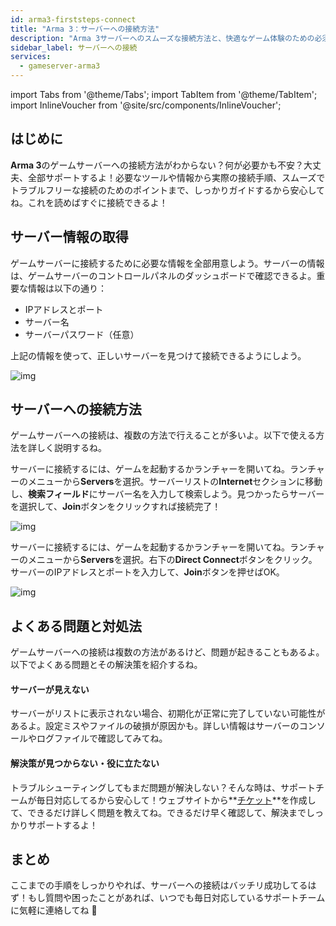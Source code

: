 ```yaml
---
id: arma3-firststeps-connect
title: "Arma 3：サーバーへの接続方法"
description: "Arma 3サーバーへのスムーズな接続方法と、快適なゲーム体験のための必須ポイントをチェック → 今すぐ詳しく見る"
sidebar_label: サーバーへの接続
services:
  - gameserver-arma3
---
```


import Tabs from '@theme/Tabs';
import TabItem from '@theme/TabItem';
import InlineVoucher from '@site/src/components/InlineVoucher';


## はじめに
**Arma 3**のゲームサーバーへの接続方法がわからない？何が必要かも不安？大丈夫、全部サポートするよ！必要なツールや情報から実際の接続手順、スムーズでトラブルフリーな接続のためのポイントまで、しっかりガイドするから安心してね。これを読めばすぐに接続できるよ！

<InlineVoucher />



## サーバー情報の取得


ゲームサーバーに接続するために必要な情報を全部用意しよう。サーバーの情報は、ゲームサーバーのコントロールパネルのダッシュボードで確認できるよ。重要な情報は以下の通り：

- IPアドレスとポート
- サーバー名
- サーバーパスワード（任意）


上記の情報を使って、正しいサーバーを見つけて接続できるようにしよう。

![img](https://screensaver01.zap-hosting.com/index.php/s/Re2pEZCW4DHKmMF/preview)

## サーバーへの接続方法


ゲームサーバーへの接続は、複数の方法で行えることが多いよ。以下で使える方法を詳しく説明するね。

<Tabs>
    <TabItem value="connect_solution_server_browser_ingame" label="サーバーブラウザ" default>

サーバーに接続するには、ゲームを起動するかランチャーを開いてね。ランチャーのメニューから**Servers**を選択。サーバーリストの**Internet**セクションに移動し、**検索フィールド**にサーバー名を入力して検索しよう。見つかったらサーバーを選択して、**Join**ボタンをクリックすれば接続完了！

![img](https://screensaver01.zap-hosting.com/index.php/s/ogEprRpMdWe7pFn/download)

</TabItem>

<TabItem value="connect_solution_server_browser_direct" label="ダイレクト接続" default>

サーバーに接続するには、ゲームを起動するかランチャーを開いてね。ランチャーのメニューから**Servers**を選択。右下の**Direct Connect**ボタンをクリック。サーバーのIPアドレスとポートを入力して、**Join**ボタンを押せばOK。

![img](https://screensaver01.zap-hosting.com/index.php/s/pRHcaR7RcWrym9B/download)

</TabItem>

</Tabs>



## よくある問題と対処法


ゲームサーバーへの接続は複数の方法があるけど、問題が起きることもあるよ。以下でよくある問題とその解決策を紹介するね。

#### サーバーが見えない


サーバーがリストに表示されない場合、初期化が正常に完了していない可能性があるよ。設定ミスやファイルの破損が原因かも。詳しい情報はサーバーのコンソールやログファイルで確認してみてね。



#### 解決策が見つからない・役に立たない


トラブルシューティングしてもまだ問題が解決しない？そんな時は、サポートチームが毎日対応してるから安心して！ウェブサイトから**[チケット](https://zap-hosting.com/en/customer/support/)**を作成して、できるだけ詳しく問題を教えてね。できるだけ早く確認して、解決までしっかりサポートするよ！



## まとめ

ここまでの手順をしっかりやれば、サーバーへの接続はバッチリ成功してるはず！もし質問や困ったことがあれば、いつでも毎日対応しているサポートチームに気軽に連絡してね 🙂




<InlineVoucher />